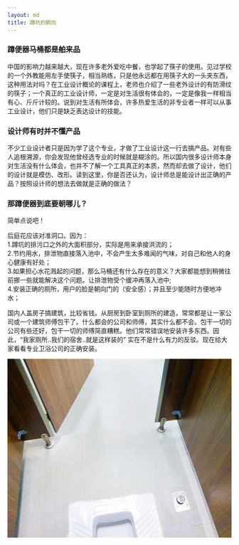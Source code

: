 ```yaml
---
layout: md
title: 蹲坑的朝向
---
```


### 蹲便器马桶都是舶来品

中国的影响力越来越大，现在许多老外爱吃中餐，也学起了筷子的使用。见过学校的一个外教能用左手使筷子，相当熟练，只是他永远都在用筷子大的一头夹东西，这种用法对吗？在工业设计概论的课程上，老师也介绍了一些老外设计的有防滑纹的筷子；一个真正的工业设计师，一定是对生活很有体会的，一定是像我一样相当有心、斤斤计较的。说到对生活有所体会，许多热爱生活的非专业者一样可以从事工业设计，他们只是缺乏表达设计的技能。

### 设计师有时并不懂产品

不少工业设计者只是因为学了这个专业，才做了工业设计这一行去搞产品。对有些人追根溯源，你会发现他曾经选专业的时候就是糊涂的。所以国内很多设计师本身对生活没有什么体会，也并不了解一个工具真正的本质，然而却去做了设计，他们的设计就是模仿、改形。读到这里，你是否还认为，设计师总是能设计出正确的产品？按照设计师的想法去做就是正确的做法？

### 那蹲便器到底要朝哪儿？

简单点说吧！

后庭花应该对准洞口。因为：<br>1.蹲坑的排污口之外的大面积部分，实际是用来承接洪流的；<br>2.节约用水，排泄物直接落入池中，不会产生太多难闻的气味，对自己和他人的身心健康有好处；<br>3.如果担心水花溅起的问题，那么马桶还有什么存在的意义？大家都能想到稍微往前挪一些就能解决这个问题。让排泄物受个缓冲再落入池中;<br>4.安装正确的厕所，用户的脸是朝向门的（安全感）；并且至少能随时方便地冲水；

国内人盖房子搞建筑，比较省钱。从厨房到卧室到厕所的建造，常常都是让一家公司或一个建筑师傅包干了。什么都会的公司和师傅，其实什么都不会。包干一切的公司有些还好，包干一切的师傅简直糟糕。他们常常错误地安装许多东西。因此，“我家厕所..我们的宿舍..就是这样装的” 实在不是什么有力的反驳。现在给大家看看专业卫浴公司的正确安装。

![标准蹲坑](/img/dk.jpg)
